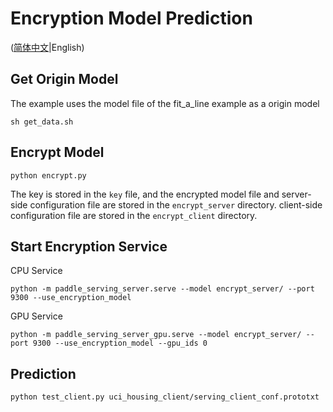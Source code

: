 # Encryption Model Prediction

([简体中文](README_CN.md)|English)

## Get Origin Model

The example uses the model file of the fit_a_line example as a origin model

```
sh get_data.sh
```

## Encrypt Model

```
python encrypt.py
```
The key is stored in the `key` file, and the encrypted model file and server-side configuration file are stored in the `encrypt_server` directory.
client-side configuration file are stored in the `encrypt_client` directory.

## Start Encryption Service
CPU Service
```
python -m paddle_serving_server.serve --model encrypt_server/ --port 9300 --use_encryption_model
```
GPU Service
```
python -m paddle_serving_server_gpu.serve --model encrypt_server/ --port 9300 --use_encryption_model --gpu_ids 0
```

## Prediction
```
python test_client.py uci_housing_client/serving_client_conf.prototxt
```
